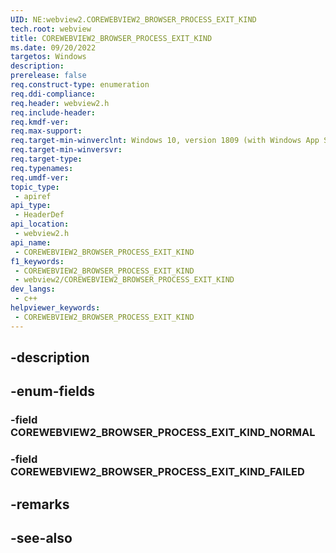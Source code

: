 ```yaml
---
UID: NE:webview2.COREWEBVIEW2_BROWSER_PROCESS_EXIT_KIND
tech.root: webview
title: COREWEBVIEW2_BROWSER_PROCESS_EXIT_KIND
ms.date: 09/20/2022
targetos: Windows
description: 
prerelease: false
req.construct-type: enumeration
req.ddi-compliance: 
req.header: webview2.h
req.include-header: 
req.kmdf-ver: 
req.max-support: 
req.target-min-winverclnt: Windows 10, version 1809 (with Windows App SDK 1.1 or later)
req.target-min-winversvr: 
req.target-type: 
req.typenames: 
req.umdf-ver: 
topic_type:
 - apiref
api_type:
 - HeaderDef
api_location:
 - webview2.h
api_name:
 - COREWEBVIEW2_BROWSER_PROCESS_EXIT_KIND
f1_keywords:
 - COREWEBVIEW2_BROWSER_PROCESS_EXIT_KIND
 - webview2/COREWEBVIEW2_BROWSER_PROCESS_EXIT_KIND
dev_langs:
 - c++
helpviewer_keywords:
 - COREWEBVIEW2_BROWSER_PROCESS_EXIT_KIND
---
```


## -description

## -enum-fields

### -field COREWEBVIEW2_BROWSER_PROCESS_EXIT_KIND_NORMAL

### -field COREWEBVIEW2_BROWSER_PROCESS_EXIT_KIND_FAILED

## -remarks

## -see-also

